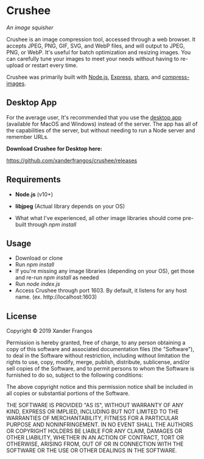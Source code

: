 # Crushee

*An image squisher*

Crushee is an image compression tool, accessed through a web browser. It accepts JPEG, PNG, GIF, SVG, and WebP files, and will output to JPEG, PNG, or WebP. It's useful for batch optimization and resizing images. You can carefully tune your images to meet your needs without having to re-upload or restart every time.

Crushee was primarily built with [Node.js](https://nodejs.org/), [Express](https://expressjs.com/), [sharp](https://github.com/lovell/sharp/), and [compress-images](https://github.com/semiromid/compress-images).



## Desktop App

For the average user, It's recommended that you use the [desktop app](https://github.com/xanderfrangos/crushee) (available for MacOS and Windows) instead of the server. The app has all of the capabilities of the server, but without needing to run a Node server and remember URLs.

**Download Crushee for Desktop here:**

<https://github.com/xanderfrangos/crushee/releases>



## Requirements

- **Node.js** (v10+)

- **libjpeg** (Actual library depends on your OS)

- What what I've experienced, all other image libraries should come pre-built through *npm install*



## Usage

- Download or clone
- Run *npm install*
- If you're missing any image libraries (depending on your OS), get those and re-run *npm install* as needed
- Run *node index.js*
- Access Crushee through port 1603. By default, it listens for any host name. (ex. http://localhost:1603)



## License

Copyright © 2019 Xander Frangos

Permission is hereby granted, free of charge, to any person obtaining a copy of this software and associated documentation files (the "Software"), to deal in the Software without restriction, including without limitation the rights to use, copy, modify, merge, publish, distribute, sublicense, and/or sell copies of the Software, and to permit persons to whom the Software is furnished to do so, subject to the following conditions:

The above copyright notice and this permission notice shall be included in all copies or substantial portions of the Software.

THE SOFTWARE IS PROVIDED "AS IS", WITHOUT WARRANTY OF ANY KIND, EXPRESS OR IMPLIED, INCLUDING BUT NOT LIMITED TO THE WARRANTIES OF MERCHANTABILITY, FITNESS FOR A PARTICULAR PURPOSE AND NONINFRINGEMENT. IN NO EVENT SHALL THE AUTHORS OR COPYRIGHT HOLDERS BE LIABLE FOR ANY CLAIM, DAMAGES OR OTHER LIABILITY, WHETHER IN AN ACTION OF CONTRACT, TORT OR OTHERWISE, ARISING FROM, OUT OF OR IN CONNECTION WITH THE SOFTWARE OR THE USE OR OTHER DEALINGS IN THE SOFTWARE.

